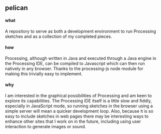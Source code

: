 ## pelican

#### what

A repository to serve as both a development environment to run Processing sketches and as a collection of my completed pieces.

#### how

Processing, although written in Java and executed through a Java engine in the Processing IDE, can be compiled to Javascript which can then run natively in any browser. Thanks to the processing-js node module for making this trivially easy to implement.

#### why

I am interested in the graphical possibilities of Processing and am keen to explore its capabilities. The Processing IDE itself is a little slow and fiddly, especially in JavaScript mode, so running sketches in the browser using a simple server will mean a quicker development loop. Also, because it is so easy to include sketches in web pages there may be interesting ways to enhance other sites that I work on in the future, including using user interaction to generate images or sound.

